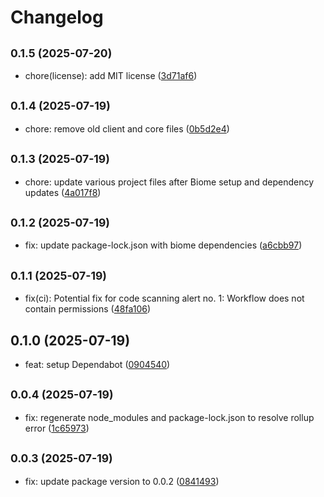 # Changelog

## <small>0.1.5 (2025-07-20)</small>

* chore(license): add MIT license ([3d71af6](https://github.com/chrisdoc/hevy-api-client/commit/3d71af6))

## <small>0.1.4 (2025-07-19)</small>

* chore: remove old client and core files ([0b5d2e4](https://github.com/chrisdoc/hevy-api-client/commit/0b5d2e4))

## <small>0.1.3 (2025-07-19)</small>

* chore: update various project files after Biome setup and dependency updates ([4a017f8](https://github.com/chrisdoc/hevy-api-client/commit/4a017f8))

## <small>0.1.2 (2025-07-19)</small>

* fix: update package-lock.json with biome dependencies ([a6cbb97](https://github.com/chrisdoc/hevy-api-client/commit/a6cbb97))

## <small>0.1.1 (2025-07-19)</small>

* fix(ci): Potential fix for code scanning alert no. 1: Workflow does not contain permissions ([48fa106](https://github.com/chrisdoc/hevy-api-client/commit/48fa106))

## 0.1.0 (2025-07-19)

* feat: setup Dependabot ([0904540](https://github.com/chrisdoc/hevy-api-client/commit/0904540))

## <small>0.0.4 (2025-07-19)</small>

* fix: regenerate node_modules and package-lock.json to resolve rollup error ([1c65973](https://github.com/chrisdoc/hevy-api-client/commit/1c65973))

## <small>0.0.3 (2025-07-19)</small>

* fix: update package version to 0.0.2 ([0841493](https://github.com/chrisdoc/hevy-api-client/commit/0841493))
